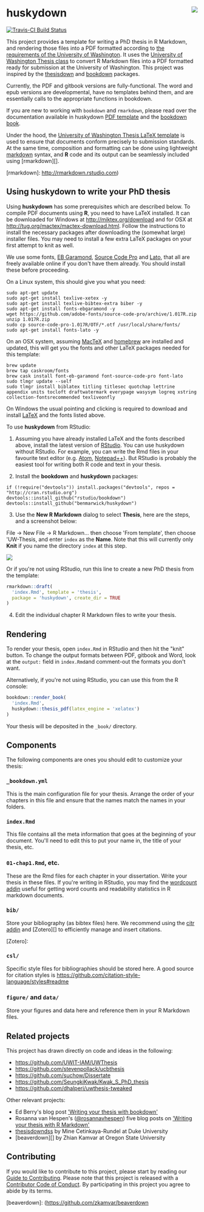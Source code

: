 # huskydown <img src="inst/rmarkdown/templates/thesis/skeleton/figure/uw-100px.png" align="right" />

[![Travis-CI Build Status](https://travis-ci.org/benmarwick/huskydown.svg?branch=master)](https://travis-ci.org/benmarwick/huskydown)

This project provides a template for writing a PhD thesis in R Markdown, and
rendering those files into a PDF formatted according to [the requirements of
the University of Washington][wash-recs]. It uses the [University of
Washington Thesis class][wash-class] to convert R Markdown files into a PDF
formatted ready for submission at the University of Washington. This project was
inspired by the [thesisdown][] and [bookdown][] packages.

Currently, the PDF and gitbook versions are fully-functional. The word and epub
versions are developmental, have no templates behind them, and are essentially
calls to the appropriate functions in bookdown.

If you are new to working with `bookdown` and `rmarkdown`, please read over the
documentation available in huskydown [PDF template](index/_book/thesis.pdf) and
the [bookdown book][].

Under the hood, the [University of Washington Thesis LaTeX
template][wash-template] is used to ensure that documents conform precisely
to submission standards. At the same time, composition and formatting can be
done using lightweight [markdown][] syntax, and **R** code and its output
can be seamlessly included using [rmarkdown][].

[wash-recs]: https://grad.uw.edu/for-students-and-post-docs/thesisdissertation/final-submission-of-your-thesisdissertation/
[wash-class]: http://staff.washington.edu/fox/tex/
[thesisdown]: https://github.com/ismayc/thesisdown
[bookdown]: https://github.com/rstudio/bookdown
[bookdown book]: https://bookdown.org/yihui/bookdown/
[wash-template]: https://github.com/UWIT-IAM/UWThesis
[markdown]: http://rmarkdown.rstudio.com/authoring_basics.html
[rmarkdown]: http://rmarkdown.rstudio.com)

## Using huskydown to write your PhD thesis

Using **huskydown** has some prerequisites which are described below. To compile
PDF documents using **R**, you need to have LaTeX installed. It can be
downloaded for Windows at <http://miktex.org/download> and for OSX at
<http://tug.org/mactex/mactex-download.html>. Follow the instructions to install
the necessary packages after downloading the (somewhat large) installer files.
You may need to install a few extra LaTeX packages on your first attempt to knit
as well.

We use some fonts, [EB Garamond][], [Source Code Pro][] and
[Lato][], that all are freely available online if you don't have them
already. You should install these before proceeding.

[EB Garamond]: https://github.com/georgd/EB-Garamond
[Source Code Pro]: https://github.com/adobe-fonts/source-code-pro/
[Lato]: http://www.latofonts.com/lato-free-fonts/

On a Linux system, this should give you what you need:

```
sudo apt-get update 
sudo apt-get install texlive-xetex -y 
sudo apt-get install texlive-bibtex-extra biber -y 
sudo apt-get install fonts-ebgaramond -y 
wget https://github.com/adobe-fonts/source-code-pro/archive/1.017R.zip 
unzip 1.017R.zip  
sudo cp source-code-pro-1.017R/OTF/*.otf /usr/local/share/fonts/ 
sudo apt-get install fonts-lato -y 
```

On an OSX system, assuming [MacTeX][] and [homebrew][] are installed and
updated, this will get you the fonts and other LaTeX packages needed for this
template:

[MacTeX]: http://tug.org/mactex/mactex-download.html
[homebrew]: https://brew.sh/

```
brew update
brew tap caskroom/fonts
brew cask install font-eb-garamond font-source-code-pro font-lato
sudo tlmgr update --self
sudo tlmgr install biblatex titling titlesec quotchap lettrine appendix units tocloft draftwatermark everypage wasysym logreq xstring collection-fontsrecommended texliveonfly 
```

On Windows the usual pointing and clicking is required to download and install
[LaTeX][miktex] and the fonts listed above.

To use **huskydown** from RStudio:

1)  Assuming you have already installed LaTeX and the fonts described above,
    install the latest version of [RStudio][]. You can use huskydown without
    RStudio. For example, you can write the Rmd files in your favourite text
    editor (e.g. [Atom][], [Notepad++][]). But RStudio is probably the
    easiest tool for writing both R code and text in your thesis.

2)  Install the **bookdown** and **huskydown** packages:

[miktex]: http://http://miktex.org/download
[RStudio]: http://www.rstudio.com/products/rstudio/download/
[Atom]: https://atom.io/
[Notepad++]: https://notepad-plus-plus.org/

```
if (!require("devtools")) install.packages("devtools", repos = "http://cran.rstudio.org")
devtools::install_github("rstudio/bookdown")
devtools::install_github("benmarwick/huskydown")
```

3)  Use the **New R Markdown** dialog to select **Thesis**, here are the steps,
    and a screenshot below:

File -> New File -> R Markdown... then choose 'From template', then choose
'UW-Thesis, and enter `index` as the **Name**. Note that this will currently
only **Knit** if you name the directory `index` at this step.

![](uw_thesis_rmd.png)

Or if you're not using RStudio, run this line to create a new PhD thesis from
the template:

```r
rmarkdown::draft(
  'index.Rmd', template = 'thesis', 
  package = 'huskydown', create_dir = TRUE
)
```

4)  Edit the individual chapter R Markdown files to write your thesis.

## Rendering

To render your thesis, open `index.Rmd` in RStudio and then hit the "knit"
button. To change the output formats between PDF, gitbook and Word, look at the
`output:` field in `index.Rmd`and comment-out the formats you don't want.

Alternatively, if you're not using RStudio, you can use this from the R console:

```r
bookdown::render_book(
  'index.Rmd', 
  huskydown::thesis_pdf(latex_engine = 'xelatex')
)
```

Your thesis will be deposited in the `_book/` directory.

## Components

The following components are ones you should edit to customize your thesis:

### `_bookdown.yml`

This is the main configuration file for your thesis. Arrange the order of your
chapters in this file and ensure that the names match the names in your folders.

### `index.Rmd`

This file contains all the meta information that goes at the beginning of your
document. You'll need to edit this to put your name in, the title of your
thesis, etc.

### `01-chap1.Rmd`, etc.

These are the Rmd files for each chapter in your dissertation. Write your thesis
in these files. If you're writing in RStudio, you may find the [wordcount
addin][wordcountaddin] useful for getting word counts and readability
statistics in R markdown documents.

### `bib/`

Store your bibliography (as bibtex files) here. We recommend using the [citr
addin][citr] and [Zotero][] to efficiently manage and insert citations.

[wordcountaddin]: https://github.com/benmarwick/wordcountaddin
[citr]: https://github.com/crsh/citr
[Zotero]: 

### `csl/`

Specific style files for bibliographies should be stored here. A good source for
citation styles is <https://github.com/citation-style-language/styles#readme>

### `figure/` and `data/`

Store your figures and data here and reference them in your R Markdown files. 

## Related projects

This project has drawn directly on code and ideas in the following:

  - <https://github.com/UWIT-IAM/UWThesis>
  - <https://github.com/stevenpollack/ucbthesis>
  - <https://github.com/suchow/Dissertate>
  - <https://github.com/SeungkiKwak/Kwak_S_PhD_thesis>
  - <https://github.com/dhalperi/uwthesis-tweaked>

Other relevant projects:

  - Ed Berry's blog post ['Writing your thesis with bookdown'][berry-post]
  - Rosanna van Hespen's ([@rosannavhespen][]) five blog posts on ['Writing
    your thesis with R Markdown'][rvh-posts]
  - [thesisdowndss][] by Mine Cetinkaya-Rundel at Duke University
  - [beaverdown][] by Zhian Kamvar at Oregon State University

## Contributing

If you would like to contribute to this project, please start by reading our
[Guide to Contributing](CONTRIBUTING.md). Please note that this project is
released with a [Contributor Code of Conduct](CONDUCT.md). By participating in
this project you agree to abide by its terms.

<!-- 
## Testing from within this package

To test the PDF template stored in `inst/` assuming we are at top level. Rebuild
the package. Then:

```r
rmarkdown::draft(
  'index.Rmd', template = 'thesis', package = 'huskydown',
  create_dir = TRUE, edit = FALSE
)

setwd('index')

bookdown::render_book(
  'index.Rmd', huskydown::thesis_pdf(latex_engine = 'xelatex')
)
```
-->

[berry-post]: https://eddjberry.netlify.com/post/writing-your-thesis-with-bookdown/
[@rosannavhespen]: https://twitter.com/rosannavhespen?lang=en
[rvh-posts]: https://rosannavanhespenresearch.wordpress.com/2016/02/03/writing-your-thesis-with-r-markdown-1-getting-started/
[thesisdowndss]: https://github.com/mine-cetinkaya-rundel/thesisdowndss
[beaverdown]: (https://github.com/zkamvar/beaverdown
